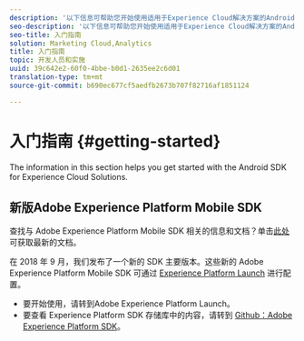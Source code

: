 ```yaml
---
description: '以下信息可帮助您开始使用适用于Experience Cloud解决方案的Android SDK '
seo-description: '以下信息可帮助您开始使用适用于Experience Cloud解决方案的Android SDK '
seo-title: 入门指南
solution: Marketing Cloud,Analytics
title: 入门指南
topic: 开发人员和实施
uuid: 39c642e2-60f0-4bbe-b0d1-2635ee2c6d01
translation-type: tm+mt
source-git-commit: b690ec677cf5aedfb2673b707f82716af1851124

---
```



# 入门指南 {#getting-started}

The information in this section helps you get started with the Android SDK for Experience Cloud Solutions.

## 新版Adobe Experience Platform Mobile SDK

查找与 Adobe Experience Platform Mobile SDK 相关的信息和文档？单击[此处](https://aep-sdks.gitbook.io/docs/)可获取最新的文档。

在 2018 年 9 月，我们发布了一个新的 SDK 主要版本。这些新的 Adobe Experience Platform Mobile SDK 可通过 [Experience Platform Launch](https://www.adobe.com/experience-platform/launch.html) 进行配置。

* 要开始使用，请转到Adobe Experience Platform Launch。
* 要查看 Experience Platform SDK 存储库中的内容，请转到 [Github：Adobe Experience Platform SDK](https://github.com/Adobe-Marketing-Cloud/acp-sdks)。
